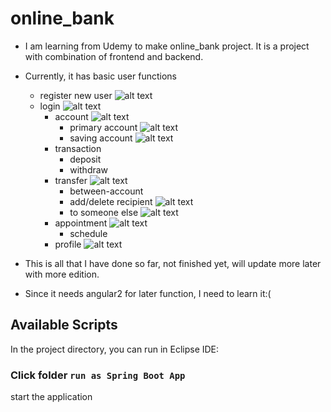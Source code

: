 # online_bank

- I am learning from Udemy to make online_bank project. It is a project with combination of frontend and backend. 
- Currently, it has basic user functions
    - register new user 
    ![alt text](public/demo10.jpg)
    - login 
    ![alt text](public/demo.jpg)
      - account
      ![alt text](public/demo2.jpg)
        - primary account
        ![alt text](public/demo3.jpg)
        - saving account
        ![alt text](public/demo4.jpg)
      - transaction
        - deposit
        - withdraw
      - transfer
      ![alt text](public/demo5.jpg)
        - between-account
        - add/delete recipient
        ![alt text](public/demo7.jpg)
        - to someone else
        ![alt text](public/demo6.jpg)
      - appointment
      ![alt text](public/demo8.jpg)
        - schedule
      - profile 
      ![alt text](public/demo9.jpg)

- This is all that I have done so far, not finished yet, will update more later with more edition. 
- Since it needs angular2 for later function, I need to learn it:(

## Available Scripts
In the project directory, you can run in Eclipse IDE:

### Click folder `run as Spring Boot App`
start the application
 


